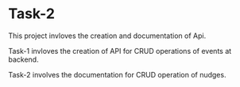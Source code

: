 # Task-2
This project invloves the creation and documentation of Api. 

Task-1 invloves the creation of API for CRUD operations of events at backend.

Task-2 involves the documentation for CRUD operation of nudges.
